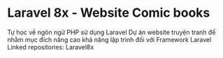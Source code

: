 # Laravel 8x - Website Comic books

Tự học về ngôn ngữ PHP sử dụng Laravel Dự án website truyện tranh để nhằm mục đích nâng cao khả năng lập trình đối với Framework Laravel
Linked repositories: Laravel8x
